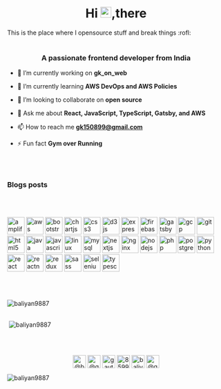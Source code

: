 


<h1 align="center">Hi <img src="https://media.giphy.com/media/hvRJCLFzcasrR4ia7z/giphy.gif" width="25px">,there</h1>
This is the place where I opensource stuff and break things :rofl:
<br/>
<br/>
<h3 align="center">A passionate frontend developer from India</h3>

- 🔭 I’m currently working on **gk_on_web**

- 🌱 I’m currently learning **AWS DevOps and AWS Policies**

- 👯 I’m looking to collaborate on **open source**

- 💬 Ask me about **React, JavaScript, TypeScript, Gatsby, and AWS**

- 📫 How to reach me **gk150899@gmail.com**

- ⚡ Fun fact **Gym over Running**

<br/>
<br/>

### Blogs posts
<!-- BLOG-POST-LIST:START -->
<!-- BLOG-POST-LIST:END -->

<br/>
<br/>

<p align="left"><img src="https://docs.amplify.aws/assets/logo-dark.svg" alt="amplify" width="40" height="40"/> <img src="https://devicons.github.io/devicon/devicon.git/icons/amazonwebservices/amazonwebservices-original-wordmark.svg" alt="aws" width="40" height="40"/> <img src="https://devicons.github.io/devicon/devicon.git/icons/bootstrap/bootstrap-plain.svg" alt="bootstrap" width="40" height="40"/> <img src="https://www.chartjs.org/media/logo-title.svg" alt="chartjs" width="40" height="40"/> <img src="https://devicons.github.io/devicon/devicon.git/icons/css3/css3-original-wordmark.svg" alt="css3" width="40" height="40"/> <img src="https://devicons.github.io/devicon/devicon.git/icons/d3js/d3js-original.svg" alt="d3js" width="40" height="40"/> <img src="https://devicons.github.io/devicon/devicon.git/icons/express/express-original-wordmark.svg" alt="express" width="40" height="40"/> <img src="https://www.vectorlogo.zone/logos/firebase/firebase-icon.svg" alt="firebase" width="40" height="40"/> <img src="https://www.vectorlogo.zone/logos/gatsbyjs/gatsbyjs-icon.svg" alt="gatsby" width="40" height="40"/> <img src="https://www.vectorlogo.zone/logos/google_cloud/google_cloud-icon.svg" alt="gcp" width="40" height="40"/> <img src="https://www.vectorlogo.zone/logos/git-scm/git-scm-icon.svg" alt="git" width="40" height="40"/> <img src="https://devicons.github.io/devicon/devicon.git/icons/html5/html5-original-wordmark.svg" alt="html5" width="40" height="40"/> <img src="https://devicons.github.io/devicon/devicon.git/icons/java/java-original-wordmark.svg" alt="java" width="40" height="40"/> <img src="https://devicons.github.io/devicon/devicon.git/icons/javascript/javascript-original.svg" alt="javascript" width="40" height="40"/> <img src="https://devicons.github.io/devicon/devicon.git/icons/linux/linux-original.svg" alt="linux" width="40" height="40"/> <img src="https://devicons.github.io/devicon/devicon.git/icons/mysql/mysql-original-wordmark.svg" alt="mysql" width="40" height="40"/> <img src="https://cdn.worldvectorlogo.com/logos/nextjs-3.svg" alt="nextjs" width="40" height="40"/> <img src="https://devicons.github.io/devicon/devicon.git/icons/nginx/nginx-original.svg" alt="nginx" width="40" height="40"/> <img src="https://devicons.github.io/devicon/devicon.git/icons/nodejs/nodejs-original-wordmark.svg" alt="nodejs" width="40" height="40"/> <img src="https://devicons.github.io/devicon/devicon.git/icons/php/php-original.svg" alt="php" width="40" height="40"/> <img src="https://devicons.github.io/devicon/devicon.git/icons/postgresql/postgresql-original-wordmark.svg" alt="postgresql" width="40" height="40"/> <img src="https://devicons.github.io/devicon/devicon.git/icons/python/python-original.svg" alt="python" width="40" height="40"/> <img src="https://devicons.github.io/devicon/devicon.git/icons/react/react-original-wordmark.svg" alt="react" width="40" height="40"/> <img src="https://reactnative.dev/img/header_logo.svg" alt="reactnative" width="40" height="40"/> <img src="https://devicons.github.io/devicon/devicon.git/icons/redux/redux-original.svg" alt="redux" width="40" height="40"/> <img src="https://devicons.github.io/devicon/devicon.git/icons/sass/sass-original.svg" alt="sass" width="40" height="40"/> <img src="https://raw.githubusercontent.com/detain/svg-logos/780f25886640cef088af994181646db2f6b1a3f8/svg/selenium-logo.svg" alt="selenium" width="40" height="40"/> <img src="https://devicons.github.io/devicon/devicon.git/icons/typescript/typescript-original.svg" alt="typescript" width="40" height="40"/></p>

<br/>
<br/>
<p><img align="left" src="https://github-readme-stats.vercel.app/api/top-langs/?username=baliyan9887&layout=compact" alt="baliyan9887" /></p>
<br/>
<br/>
<p>&nbsp;<img align="center" src="https://github-readme-stats.vercel.app/api?username=baliyan9887&show_icons=true" alt="baliyan9887" /></p>

<br />
<br />

<p align="center">
<a href="https://codepen.io/baliyan9887" target="blank"><img align="center" src="https://cdn.jsdelivr.net/npm/simple-icons@3.0.1/icons/codepen.svg" alt="@baliyan9887" height="30" width="30" /></a>
<a href="https://twitter.com/@gautambaliyanx" target="blank"><img align="center" src="https://cdn.jsdelivr.net/npm/simple-icons@3.0.1/icons/twitter.svg" alt="@gautambaliyanx" height="30" width="30" /></a>
<a href="https://linkedin.com/in/gautam-baliyan-28345a163" target="blank"><img align="center" src="https://cdn.jsdelivr.net/npm/simple-icons@3.0.1/icons/linkedin.svg" alt="gautambaliyanx" height="30" width="30" /></a>
<a href="https://stackoverflow.com/users/8599216" target="blank"><img align="center" src="https://cdn.jsdelivr.net/npm/simple-icons@3.0.1/icons/stackoverflow.svg" alt="8599216" height="30" width="30" /></a>
<a href="https://instagram.com/baliyangk" target="blank"><img align="center" src="https://cdn.jsdelivr.net/npm/simple-icons@3.0.1/icons/instagram.svg" alt="baliyangk" height="30" width="30" /></a>
<a href="https://medium.com/@gk150899" target="blank"><img align="center" src="https://cdn.jsdelivr.net/npm/simple-icons@3.0.1/icons/medium.svg" alt="@gk150899" height="30" width="30" /></a>
</p>



<p align="left"> <img src="https://komarev.com/ghpvc/?username=baliyan9887" alt="baliyan9887" /> </p>

<!--
**baliyan9887/baliyan9887** is a ✨ _special_ ✨ repository because its `README.md` (this file) appears on your GitHub profile.

Here are some ideas to get you started:

- 🔭 I’m currently working on ...
- 🌱 I’m currently learning ...
- 👯 I’m looking to collaborate on ...
- 🤔 I’m looking for help with ...
- 💬 Ask me about ...
- 📫 How to reach me: ...
- 😄 Pronouns: ...
- ⚡ Fun fact: ...
-->
